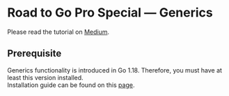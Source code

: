 # Road to Go Pro Special — Generics

Please read the tutorial on [Medium](https://songx.medium.com).

## Prerequisite

Generics functionality is introduced in Go 1.18. Therefore, you must have at least this version installed.  
Installation guide can be found on this [page](https://go.dev/dl/).